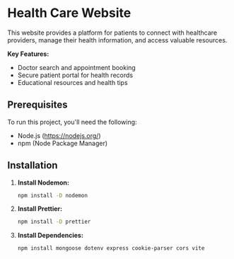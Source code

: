 # Health Care Website

This website provides a platform for patients to connect with healthcare providers, manage their health information, and access valuable resources.

**Key Features:**

- Doctor search and appointment booking
- Secure patient portal for health records
- Educational resources and health tips

## Prerequisites

To run this project, you'll need the following:

- Node.js (https://nodejs.org/)
- npm (Node Package Manager)

## Installation

1. **Install Nodemon:**

   ```bash
   npm install -D nodemon
2. **Install Prettier:**

   ```bash
   npm install -D prettier
3. **Install Dependencies:**

   ```bash
   npm install mongoose dotenv express cookie-parser cors vite